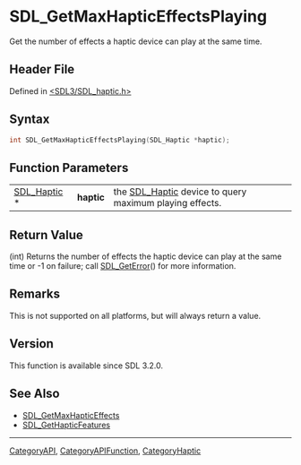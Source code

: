 # SDL_GetMaxHapticEffectsPlaying

Get the number of effects a haptic device can play at the same time.

## Header File

Defined in [<SDL3/SDL_haptic.h>](https://github.com/libsdl-org/SDL/blob/main/include/SDL3/SDL_haptic.h)

## Syntax

```c
int SDL_GetMaxHapticEffectsPlaying(SDL_Haptic *haptic);
```

## Function Parameters

|                            |            |                                                                       |
| -------------------------- | ---------- | --------------------------------------------------------------------- |
| [SDL_Haptic](SDL_Haptic) * | **haptic** | the [SDL_Haptic](SDL_Haptic) device to query maximum playing effects. |

## Return Value

(int) Returns the number of effects the haptic device can play at the same
time or -1 on failure; call [SDL_GetError](SDL_GetError)() for more
information.

## Remarks

This is not supported on all platforms, but will always return a value.

## Version

This function is available since SDL 3.2.0.

## See Also

- [SDL_GetMaxHapticEffects](SDL_GetMaxHapticEffects)
- [SDL_GetHapticFeatures](SDL_GetHapticFeatures)

----
[CategoryAPI](CategoryAPI), [CategoryAPIFunction](CategoryAPIFunction), [CategoryHaptic](CategoryHaptic)

